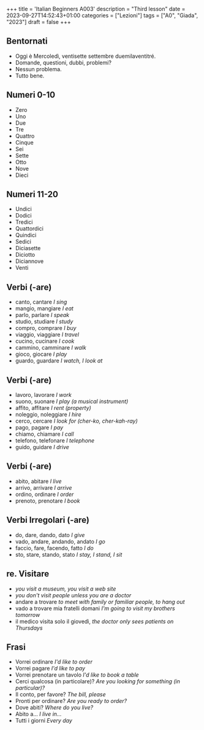 +++
title = 'Italian Beginners A003'
description = "Third lesson"
date = 2023-09-27T14:52:43+01:00
categories = ["Lezioni"]
tags = ["A0", "Giada", "2023"]
draft = false
+++


## Bentornati

- Oggi è Mercoledì, ventisette settembre duemilaventitré.
- Domande, questioni, dubbi, problemi?
- Nessun problema.
- Tutto bene.

## Numeri 0-10

- Zero
- Uno
- Due
- Tre
- Quattro
- Cinque
- Sei
- Sette
- Otto
- Nove
- Dieci

## Numeri 11-20

- Undici
- Dodici
- Tredici
- Quattordici
- Quindici
- Sedici
- Diciasette
- Diciotto
- Diciannove
- Venti

## Verbi (-are)

- canto, cantare *I sing*
- mangio, mangiare *I eat*
- parlo, parlare *I speak*
- studio, studiare *I study*
- compro, comprare *I buy*
- viaggio, viaggiare *I travel*
- cucino, cucinare *I cook*
- cammino, camminare *I walk*
- gioco, giocare *I play*
- guardo, guardare *I watch, I look at*

## Verbi (-are)

- lavoro, lavorare *I work*
- suono, suonare *I play (a musical instrument)*
- affito, affitare *I rent (property)*
- noleggio, noleggiare *I hire*
- cerco, cercare *I look for (cher-ko, cher-kah-ray)*
- pago, pagare *I pay*
- chiamo, chiamare *I call*
- telefono, telefonare *I telephone*
- guido, guidare *I drive*

## Verbi (-are)

- abito, abitare *I live*
- arrivo, arrivare *I arrive*
- ordino, ordinare *I order*
- prenoto, prenotare *I book*

## Verbi Irregolari (-are)

- do, dare, dando, dato *I give*
- vado, andare, andando, andato *I go*
- faccio, fare, facendo, fatto *I do*
- sto, stare, stando, stato *I stay, I stand, I sit*

## re. Visitare

- *you visit a museum, you visit a web site*
- *you don't visit people unless you are a doctor*
- andare a trovare *to meet with family or familiar people, to hang out*
- vado a trovare mia fratelli domani *I'm going to visit my brothers tomorrow*
- il medico visita solo il giovedì, *the doctor only sees patients on Thursdays*

## Frasi

- Vorrei ordinare *I'd like to order*
- Vorrei pagare *I'd like to pay*
- Vorrei prenotare un tavolo *I'd like to book a table*
- Cerci qualcosa (in particolare)? *Are you looking for something (in particular)?*
- Il conto, per favore? *The bill, please*
- Pronti per ordinare? *Are you ready to order?*
- Dove abiti? *Where do you live?*
- Abito a... *I live in...*
- Tutti i giorni *Every day*
